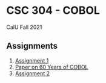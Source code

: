 # CSC 304 - COBOL

CalU Fall 2021

## Assignments

1. [Assignment 1](Programs/Assignment%201/)
2. [Paper on 60 Years of COBOL](Papers/COBOL60/)
3. [Assignment 2](Programs/Assignment%202/)

